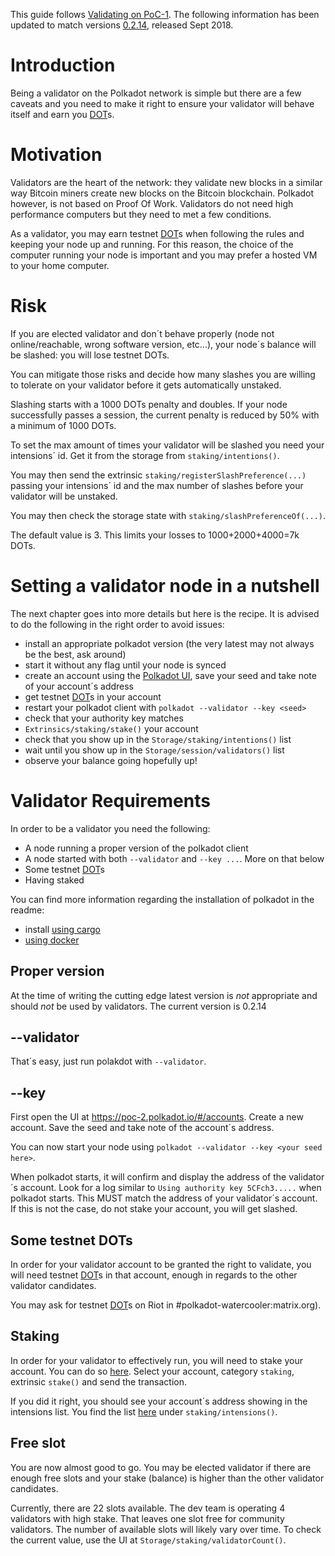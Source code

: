This guide follows [Validating on PoC-1](https://github.com/paritytech/polkadot/wiki/Validating-on-PoC-1).
The following information has been updated to match versions [0.2.14](https://github.com/paritytech/polkadot/releases/tag/v0.2.14), released Sept 2018.

# Introduction

Being a validator on the Polkadot network is simple but there are a few caveats and you need to make it right to ensure your validator will behave itself and earn you [DOT](https://github.com/paritytech/polkadot/wiki/DOT)s.

# Motivation

Validators are the heart of the network: they validate new blocks in a similar way Bitcoin miners create new blocks on the Bitcoin blockchain. Polkadot however, is not based on Proof Of Work. Validators do not need high performance computers but they need to met a few conditions.

As a validator, you may earn testnet [DOT](https://github.com/paritytech/polkadot/wiki/DOT)s when following the rules and keeping your node up and running. For this reason, the choice of the computer running your node is important and you may prefer a hosted VM to your home computer.

# Risk

If you are elected validator and don´t behave properly (node not online/reachable, wrong software version, etc...), your node´s balance will be slashed: you will lose testnet DOTs.

You can mitigate those risks and decide how many slashes you are willing to tolerate on your validator before it gets automatically unstaked.

Slashing starts with a 1000 DOTs penalty and doubles. If your node successfully passes a session, the current penalty is reduced by 50% with a minimum of 1000 DOTs.

To set the max amount of times your validator will be slashed you need your intensions´ id.
Get it from the storage from `staking/intentions()`.

You may then send the extrinsic `staking/registerSlashPreference(...)` passing your intensions´ id and the max number of slashes before your validator will be unstaked.

You may then check the storage state with `staking/slashPreferenceOf(...)`.

The default value is 3. This limits your losses to 1000+2000+4000=7k DOTs.

# Setting a validator node in a nutshell

The next chapter goes into more details but here is the recipe.
It is advised to do the following in the right order to avoid issues:
- install an appropriate polkadot version (the very latest may not always be the best, ask around)
- start it without any flag until your node is synced
- create an account using the [Polkadot UI](https://github.com/paritytech/polkadot/wiki/Polkadot-UI), save your seed and take note of your account´s address
- get testnet [DOT](https://github.com/paritytech/polkadot/wiki/DOT)s in your account
- restart your polkadot client with `polkadot --validator --key <seed>`
- check that your authority key matches
- `Extrinsics/staking/stake()` your account
- check that you show up in the `Storage/staking/intentions()` list
- wait until you show up in the `Storage/session/validators()` list
- observe your balance going hopefully up!

# Validator Requirements

In order to be a validator you need the following:
- A node running a proper version of the polkadot client
- A node started with both `--validator` and `--key ...`. More on that below
- Some testnet [DOT](https://github.com/paritytech/polkadot/wiki/DOT)s
- Having staked

You can find more information regarding the installation of polkadot in the readme:
- install [using cargo](https://github.com/paritytech/polkadot/blob/master/README.adoc#1-to-play)
- [using docker](https://github.com/paritytech/polkadot/blob/master/README.adoc#4-using-docker)

## Proper version

At the time of writing the cutting edge latest version is *not* appropriate and should *not* be used by validators. The current version is 0.2.14

## --validator

That´s easy, just run polakdot with `--validator`.

## --key

First open the UI at https://poc-2.polkadot.io/#/accounts. Create a new account.
Save the seed and take note of the account´s address.

You can now start your node using `polkadot --validator --key <your seed here>`.

When polkadot starts, it will confirm and display the address of the validator´s account.
Look for a log similar to `Using authority key 5CFch3.....` when polkadot starts. This MUST match the address of your validator´s account. If this is not the case, do not stake your account, you will get slashed.

## Some testnet DOTs

In order for your validator account to be granted the right to validate, you will need testnet [DOT](https://github.com/paritytech/polkadot/wiki/DOT)s in that account, enough in regards to the other validator candidates.

You may ask for testnet [DOT](https://github.com/paritytech/polkadot/wiki/DOT)s on Riot in #polkadot-watercooler:matrix.org).

## Staking

In order for your validator to effectively run, you will need to stake your account.
You can do so [here](https://poc-2.polkadot.io/#/extrinsics). Select your account, category `staking`, extrinsic `stake()` and send the transaction.

If you did it right, you should see your account´s address showing in the intensions list. You find the list [here](https://poc-2.polkadot.io/#/storage) under `staking/intensions()`.

## Free slot

You are now almost good to go. You may be elected validator if there are enough free slots and your stake (balance) is higher than the other validator candidates.

Currently, there are 22 slots available. The dev team is operating 4 validators with high stake. That leaves one slot free for community validators. The number of available slots will likely vary over time. To check the current value, use the UI at `Storage/staking/validatorCount()`.


